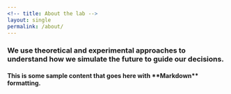 ```yaml
---
<!-- title: About the lab -->
layout: single
permalink: /about/
---
```


<h3>
	We use theoretical and experimental approaches to understand how we simulate the future to guide our decisions.
</h3>

<h4>
	This is some sample content that goes here with **Markdown** formatting.
</h4>
